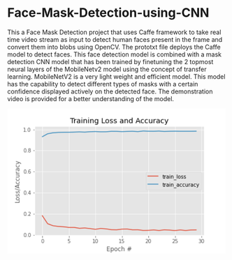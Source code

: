 # Face-Mask-Detection-using-CNN

This a Face Mask Detection project that uses Caffe framework to take real time video stream as input to detect human faces present in the frame and convert them into blobs using OpenCV. The prototxt file deploys the Caffe model to detect faces. This face detection model is combined with a mask detection CNN model that has been trained by finetuning the 2 topmost neural layers of the MobileNetv2 model using the concept of transfer learning. MobileNetV2 is a very light weight and efficient model.
This model has the capability to detect different types of masks with a certain confidence displayed actively on the detected face.
The demonstration video is provided for a better understanding of the model.


<img src = "https://github.com/Soumayan-pal01/Face-Mask-Detection-using-CNN/blob/main/Graphs/plot_v2.png" width="500"> 
